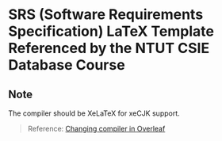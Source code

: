 # SRS (Software Requirements Specification) LaTeX Template Referenced by the NTUT CSIE Database Course 
## Note
The compiler should be XeLaTeX for xeCJK support.
> Reference: [Changing compiler in Overleaf](https://www.overleaf.com/learn/how-to/Changing_compiler)
